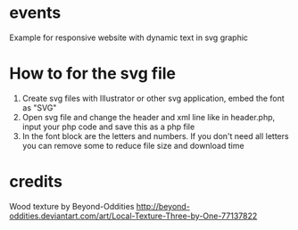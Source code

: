 events
======

Example for responsive website with dynamic text in svg graphic

How to for the svg file
======

1. Create svg files with Illustrator or other svg application, embed the font as "SVG"
2. Open svg file and change the header and xml line like in header.php, input your php code and save this as a php file 
3. In the font block are the letters and numbers. If you don't need all letters you can remove some to reduce file size and download time

credits
======

Wood texture by Beyond-Oddities http://beyond-oddities.deviantart.com/art/Local-Texture-Three-by-One-77137822
